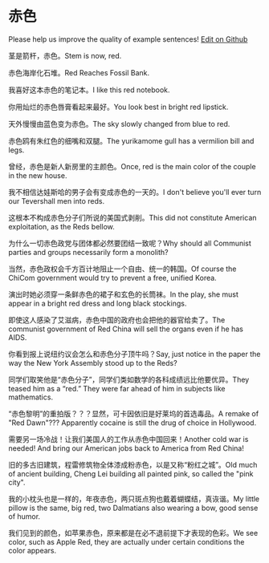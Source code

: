 # 赤色

Please help us improve the quality of example sentences! [Edit on Github](https://github.com/jiyushe/jiyu-example-sentence-source/blob/main/chinese/chise.md)

<p><span class="chinese">茎是箭杆，赤色。</span><span class="english">Stem is now, red.</span></p>

<p><span class="chinese">赤色海岸化石堆。</span><span class="english">Red Reaches Fossil Bank.</span></p>

<p><span class="chinese">我喜好这本赤色的笔记本。</span><span class="english">I like this red notebook.</span></p>

<p><span class="chinese">你用灿烂的赤色唇膏看起来最好。</span><span class="english">You look best in bright red lipstick.</span></p>

<p><span class="chinese">天外慢慢由蓝色变为赤色。</span><span class="english">The sky slowly changed from blue to red.</span></p>

<p><span class="chinese">赤色鸥有朱红色的细嘴和双腿。</span><span class="english">The yurikamome gull has a vermilion bill and legs.</span></p>

<p><span class="chinese">曾经，赤色是新人新房里的主颜色。</span><span class="english">Once, red is the main color of the couple in the new house.</span></p>

<p><span class="chinese">我不相信达娃斯哈的男子会有变成赤色的一天的。</span><span class="english">I don't believe you'll ever turn our Tevershall men into reds.</span></p>

<p><span class="chinese">这根本不构成赤色分子们所说的美国式剥削。</span><span class="english">This did not constitute American exploitation, as the Reds bellow.</span></p>

<p><span class="chinese">为什么一切赤色政党与团体都必然要团结一致呢？</span><span class="english">Why should all Communist parties and groups necessarily form a monolith?</span></p>

<p><span class="chinese">当然，赤色政权会千方百计地阻止一个自由、统一的韩国。</span><span class="english">Of course the ChiCom government would try to prevent a free, unified Korea.</span></p>

<p><span class="chinese">演出时她必须穿一条鲜赤色的裙子和玄色的长筒袜。</span><span class="english">In the play, she must appear in a bright red dress and long black stockings.</span></p>

<p><span class="chinese">即使这人感染了艾滋病，赤色中国的政府也会把他的器官给卖了。</span><span class="english">The communist government of Red China will sell the organs even if he has AIDS.</span></p>

<p><span class="chinese">你看到报上说纽约议会怎么和赤色分子顶牛吗？</span><span class="english">Say, just notice in the paper the way the New York Assembly stood up to the Reds?</span></p>

<p><span class="chinese">同学们取笑他是“赤色分子”，同学们类如数学的各科成绩远比他要优异。</span><span class="english">They teased him as a “red.” They were far ahead of him in subjects like mathematics.</span></p>

<p><span class="chinese">“赤色黎明”的重拍版？？？显然，可卡因依旧是好莱坞的首选毒品。</span><span class="english">A remake of "Red Dawn"??? Apparently cocaine is still the drug of choice in Hollywood.</span></p>

<p><span class="chinese">需要另一场冷战！让我们美国人的工作从赤色中国回来！</span><span class="english">Another cold war is needed! And bring our American jobs back to America from Red China!</span></p>

<p><span class="chinese">旧的多古旧建筑，程雷修筑物全体漆成粉赤色，以是又称“粉红之城”。</span><span class="english">Old much of ancient building, Cheng Lei building all painted pink, so called the "pink city".</span></p>

<p><span class="chinese">我的小枕头也是一样的，年夜赤色，两只斑点狗也戴着蝴蝶结，真诙谐。</span><span class="english">My little pillow is the same, big red, two Dalmatians also wearing a bow, good sense of humor.</span></p>

<p><span class="chinese">我们见到的颜色，如苹果赤色，原来都是在必不退前提下才表现的色彩。</span><span class="english">We see color, such as Apple Red, they are actually under certain conditions the color appears.</span></p>

